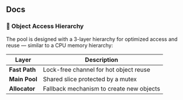 ## Docs

### 🧠 Object Access Hierarchy

The pool is designed with a 3-layer hierarchy for optimized access and reuse — similar to a CPU memory hierarchy:

| Layer         | Description                              |
| ------------- | ---------------------------------------- |
| **Fast Path** | Lock-free channel for hot object reuse   |
| **Main Pool** | Shared slice protected by a mutex        |
| **Allocator** | Fallback mechanism to create new objects |
